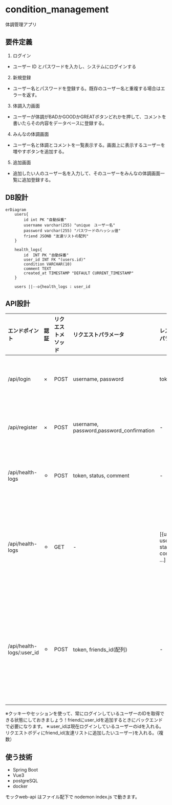 # condition_management

体調管理アプリ

## 要件定義

1. ログイン
- ユーザー ID とパスワードを入カし、システムにログインする

2. 新規登録
- ユーザー名とパスワードを登録する。既存のユーザー名と重複する場合はエラーを返す。

3. 体調入力画面
- ユーザーが体調がBADかGOODかGREATボタンどれかを押して、コメントを書いたらその内容をデータベースに登録する。

4. みんなの体調画面
- ユーザー名と体調とコメントを一覧表示する。画面上に表示するユーザーを増やすボタンを追加する。

5. 追加画面
- 追加したい人のユーザー名を入力して、そのユーザーをみんなの体調画面一覧に追加登録する。


## DB設計


```mermaid
erDiagram
    users{
        id int PK "自動採番"
        username varchar(255) "unique　ユーザー名"
        password varchar(255) "パスワードのハッシュ値"
        friend JSONB "友達リストの配列"
    }

    health_logs{
        id	INT	PK "自動採番"
        user_id	INT	FK "(users.id)"
        condition VARCHAR(10)
        comment	TEXT	
        created_at TIMESTAMP "DEFAULT CURRENT_TIMESTAMP"
    }

    users ||--o{health_logs : user_id 
```

## API設計

| エンドポイント            | 認証 | リクエストメソッド | リクエストパラメータ                     | レスポンスパラメータ                        | ステータスコード | 備考                         |
| :------------------------ | :--- | :----------------- | :--------------------------------------- | :------------------------------------------ | :--------------- | :--------------------------- |
| /api/login                | ×    | POST               | username, password                       | token                                       | 200, 401         | ログイン機能                 |
| /api/register             | ×    | POST               | username, password,password_confirmation | -                                           | 201, 400         | 新規登録機能                 |
| /api/health-logs          | ⚪︎ | POST               | token, status, comment                   | -                                           | 201, 401, 400    | 体調入力機能                 |
| /api/health-logs          | ⚪︎ | GET                | -                                        | [{user_id, username, status, comment}, ...] | 200, 401         | みんなの体調画面表示機能     |
| /api/health-logs/:user_id | ⚪︎ | POST               | token, friends_id(配列)                          | -                                           | 201, 401, 400    | 追加画面でのユーザー追加機能 |

※クッキーやセッションを使って、常にログインしているユーザーのIDを取得できる状態にしておきましょう！friendにuser_idを追加するときにバックエンドで必要になります。
※:user_idは現在ログインしているユーザーのidを入れる。リクエストボディにfriend_id(友達リストに追加したいユーザー)を入れる。（複数）

## 使う技術
- Spring Boot
- Vue3
- postgreSQL
- docker


モックweb-api はファイル配下で nodemon index.js で動きます。
